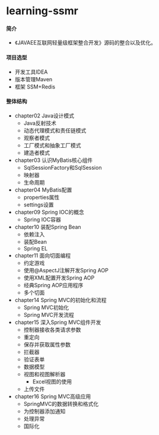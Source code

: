 # learning-ssmr

#### 简介
 * 《JAVAEE互联网轻量级框架整合开发》源码的整合以及优化。

#### 项目选型
* 开发工具IDEA
* 版本管理Maven
* 框架 SSM+Redis

#### 整体结构
 * chapter02 Java设计模式
    *  Java反射技术
    *  动态代理模式和责任链模式
    *  观察者模式
    *  工厂模式和抽象工厂模式
    *  建造者模式
* chapter03 认识MyBatis核心组件
    *  SqlSessionFactory和SqlSession
    *  映射器
    *  生命周期
* chapter04 MyBatis配置
    *  properties属性
    *  settings设置
 * chapter09 Spring IOC的概念
     *  Spring IOC容器
 * chapter10 装配Spring Bean  
    *  依赖注入
    *  装配Bean
    *  Spring EL
 * chapter11 面向切面编程
    *  约定游戏
    *  使用@AspectJ注解开发Spring AOP
    *  使用XML配置开发Spring AOP
    *  经典Spring AOP应用程序
    *  多个切面
 * chapter14 Spring MVC的初始化和流程
    *  Spring MVC初始化
    *  Spring MVC开发流程
 * chapter15 深入Spring MVC组件开发
    *  控制器接收各类请求参数
    *  重定向
    *  保存并获取属性参数
    *  拦截器
    *  验证表单
    *  数据模型
    *  视图和视图解析器
       *  Excel视图的使用
    *  上传文件
 * chapter16 Spring MVC高级应用
    *  SpringMVC的数据转换和格式化
    *  为控制器添加通知
    *  处理异常
    *  国际化
